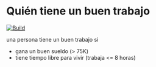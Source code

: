 
# Quién tiene un buen trabajo

[![Build](https://github.com/pdep-utn/buen-sueldo-prolog/actions/workflows/workflow.yml/badge.svg)](https://github.com/pdep-utn/buen-sueldo-prolog/actions/workflows/workflow.yml)

una persona tiene un buen trabajo si

- gana un buen sueldo (> 75K)
- tiene tiempo libre para vivir (trabaja <= 8 horas)

